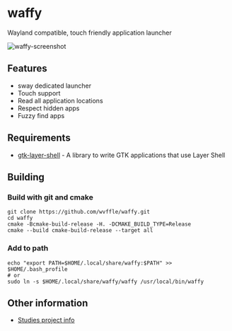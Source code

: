 # waffy
Wayland compatible, touch friendly application launcher

![waffy-screenshot](https://i.imgur.com/iyEQVqo.png)

## Features
- sway dedicated launcher
- Touch support
- Read all application locations
- Respect hidden apps
- Fuzzy find apps

## Requirements
- [gtk-layer-shell](https://github.com/wmww/gtk-layer-shell) - A library to write GTK applications that use Layer Shell

## Building
### Build with git and cmake
```shell script
git clone https://github.com/wvffle/waffy.git
cd waffy
cmake -Bcmake-build-release -H. -DCMAKE_BUILD_TYPE=Release
cmake --build cmake-build-release --target all
```

### Add to path
```shell script
echo "export PATH=$HOME/.local/share/waffy:$PATH" >> $HOME/.bash_profile
# or
sudo ln -s $HOME/.local/share/waffy/waffy /usr/local/bin/waffy
```



## Other information
- [Studies project info](/docs/project.md)
